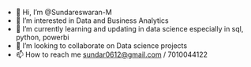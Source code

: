 - 👋 Hi, I’m @Sundareswaran-M
- 👀 I’m interested in Data and Business Analytics
- 🌱 I’m currently learning and updating in data science especially in sql, python, powerbi
- 💞️ I’m looking to collaborate on Data science projects
- 📫 How to reach me sundar0612@gmail.com / 7010044122

<!---
Sundareswaran-Muralidharan/Sundareswaran-Muralidharan is a ✨ special ✨ repository because its `README.md` (this file) appears on your GitHub profile.
You can click the Preview link to take a look at your changes.
--->
